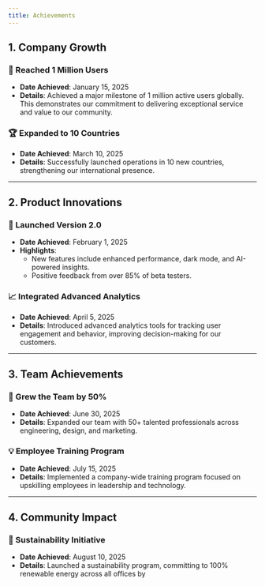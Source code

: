 ```yaml
---
title: Achievements
---
```

## 1. Company Growth

### 🎉 Reached 1 Million Users
- **Date Achieved**: January 15, 2025
- **Details**: Achieved a major milestone of 1 million active users globally. This demonstrates our commitment to delivering exceptional service and value to our community.

### 🏆 Expanded to 10 Countries
- **Date Achieved**: March 10, 2025
- **Details**: Successfully launched operations in 10 new countries, strengthening our international presence.

---

## 2. Product Innovations

### 🚀 Launched Version 2.0
- **Date Achieved**: February 1, 2025
- **Highlights**:
  - New features include enhanced performance, dark mode, and AI-powered insights.
  - Positive feedback from over 85% of beta testers.

### 📈 Integrated Advanced Analytics
- **Date Achieved**: April 5, 2025
- **Details**: Introduced advanced analytics tools for tracking user engagement and behavior, improving decision-making for our customers.

---

## 3. Team Achievements

### 👥 Grew the Team by 50%
- **Date Achieved**: June 30, 2025
- **Details**: Expanded our team with 50+ talented professionals across engineering, design, and marketing.

### 💡 Employee Training Program
- **Date Achieved**: July 15, 2025
- **Details**: Implemented a company-wide training program focused on upskilling employees in leadership and technology.

---

## 4. Community Impact

### 🌱 Sustainability Initiative
- **Date Achieved**: August 10, 2025
- **Details**: Launched a sustainability program, committing to 100% renewable energy across all offices by 
